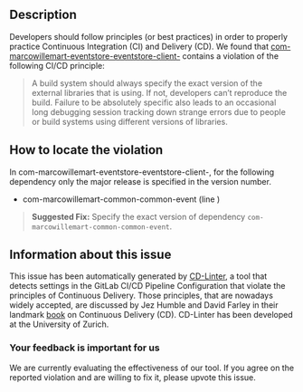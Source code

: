 
## Description
Developers should follow principles (or best practices) in order to properly practice Continuous Integration (CI) and Delivery (CD).
We found that [com-marcowillemart-eventstore-eventstore-client-](https://gitlab.com/mwillema/eventstore/blob/master/.gitlab-ci.yml) contains a violation of the following CI/CD principle:

> A build system should always specify the exact version of the external libraries that is using.
If not, developers can’t reproduce the build. Failure to be absolutely specific also leads to an occasional long debugging session tracking down strange errors due to people or build systems using different versions of libraries.

## How to locate the violation

In com-marcowillemart-eventstore-eventstore-client-, for the following dependency only the major release is specified in the version number.

* com-marcowillemart-common-common-event (line )

> **Suggested Fix:** Specify the exact version of dependency `com-marcowillemart-common-common-event`.

## Information about this issue

This issue has been automatically generated by [CD-Linter](https://gitlab.com/Jancso/configuration-analytics), a tool that detects settings in the GitLab CI/CD Pipeline Configuration that violate the principles of Continuous Delivery. Those principles, that are nowadays widely accepted, are discussed by Jez Humble and David Farley in their landmark [book](https://www.oreilly.com/library/view/continuous-delivery-reliable/9780321670250/) on Continuous Delivery (CD). CD-Linter has been developed at the University of Zurich.

### Your feedback is important for us
We are currently evaluating the effectiveness of our tool. If you agree on the reported violation and are willing to fix it, please upvote this issue.
